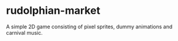 # rudolphian-market
A simple 2D game consisting of pixel sprites, dummy animations and carnival music.
